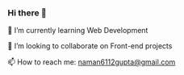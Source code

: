### Hi there 👋


🌱 I’m currently learning Web Development

👯 I’m looking to collaborate on Front-end projects

📫 How to reach me: naman6112gupta@gmail.com
<!--
**Naman-Gupta1234/Naman-Gupta1234** is a ✨ _special_ ✨ repository because its `README.md` (this file) appears on your GitHub profile.

Here are some ideas to get you started:

- 🔭 I’m currently working on ...
- 🌱 I’m currently learning Web Development
- 👯 I’m looking to collaborate on ...
- 🤔 I’m looking for help with ...
- 💬 Ask me about ...
- 📫 How to reach me: ...
- 😄 Pronouns: ...
- ⚡ Fun fact: ...
-->
